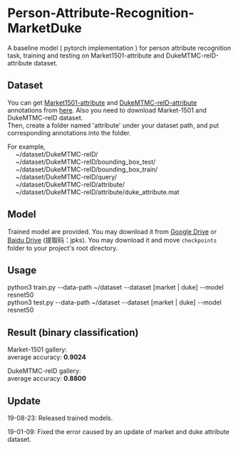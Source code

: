 # Person-Attribute-Recognition-MarketDuke
A baseline model ( pytorch implementation ) for person attribute recognition task, training and testing on Market1501-attribute and DukeMTMC-reID-attribute dataset.


## Dataset
You can get [Market1501-attribute](https://github.com/vana77/Market-1501_Attribute) and [DukeMTMC-reID-attribute](https://github.com/vana77/DukeMTMC-attribute) annotations from [here](https://github.com/vana77). Also you need to download Market-1501 and DukeMTMC-reID dataset.  
Then, create a folder named 'attribute' under your dataset path, and put corresponding annotations into the folder.

For example,<br>
&ensp;&ensp;  ~/dataset/DukeMTMC-reID/  
&ensp;&ensp;  ~/dataset/DukeMTMC-reID/bounding_box_test/  
&ensp;&ensp;  ~/dataset/DukeMTMC-reID/bounding_box_train/  
&ensp;&ensp;  ~/dataset/DukeMTMC-reID/query/  
&ensp;&ensp;  ~/dataset/DukeMTMC-reID/attribute/  
&ensp;&ensp;  ~/dataset/DukeMTMC-reID/attribute/duke_attribute.mat  


## Model
Trained model are provided. You may download it from [Google Drive](https://drive.google.com/drive/folders/1JTdjuEbxSLypnfUzVuuxLj1uSKAacfd0?usp=sharing) or [Baidu Drive](https://pan.baidu.com/s/1bByCxZp9bSs8YYZPbuK21A) (提取码：jpks). You may download it and move `checkpoints` folder to your project's root directory.


## Usage
python3  train.py  --data-path  ~/dataset  --dataset  [market | duke]  --model  resnet50  
python3  test.py  --data-path  ~/dataset  --dataset  [market | duke]  --model  resnet50  


## Result (binary classification)
Market-1501 gallery:  
average accuracy: **0.9024**  

DukeMTMC-reID gallery:  
average accuracy: **0.8800**  


## Update
19-08-23: Released trained models.

19-01-09: Fixed the error caused by an update of market and duke attribute dataset.
